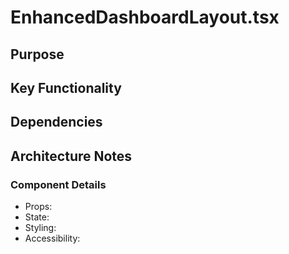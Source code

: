 # EnhancedDashboardLayout.tsx

## Purpose

## Key Functionality

## Dependencies

## Architecture Notes

### Component Details
- Props: 
- State: 
- Styling: 
- Accessibility: 
